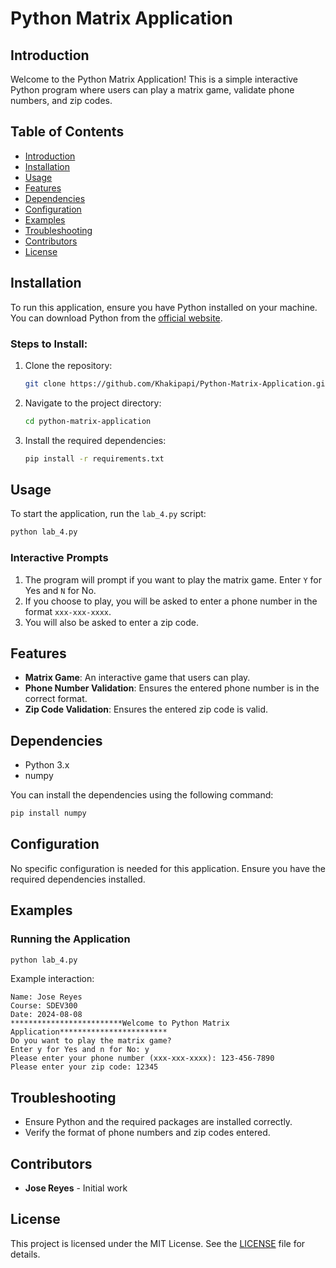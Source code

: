 # Python Matrix Application

## Introduction
Welcome to the Python Matrix Application! This is a simple interactive Python program where users can play a matrix game, validate phone numbers, and zip codes.

## Table of Contents
- [Introduction](#introduction)
- [Installation](#installation)
- [Usage](#usage)
- [Features](#features)
- [Dependencies](#dependencies)
- [Configuration](#configuration)
- [Examples](#examples)
- [Troubleshooting](#troubleshooting)
- [Contributors](#contributors)
- [License](#license)

## Installation
To run this application, ensure you have Python installed on your machine. You can download Python from the [official website](https://www.python.org/).

### Steps to Install:
1. Clone the repository:
    ```sh
    git clone https://github.com/Khakipapi/Python-Matrix-Application.git
    ```
2. Navigate to the project directory:
    ```sh
    cd python-matrix-application
    ```
3. Install the required dependencies:
    ```sh
    pip install -r requirements.txt
    ```

## Usage
To start the application, run the `lab_4.py` script:
```sh
python lab_4.py
```

### Interactive Prompts
1. The program will prompt if you want to play the matrix game. Enter `Y` for Yes and `N` for No.
2. If you choose to play, you will be asked to enter a phone number in the format `xxx-xxx-xxxx`.
3. You will also be asked to enter a zip code.

## Features
- **Matrix Game**: An interactive game that users can play.
- **Phone Number Validation**: Ensures the entered phone number is in the correct format.
- **Zip Code Validation**: Ensures the entered zip code is valid.

## Dependencies
- Python 3.x
- numpy

You can install the dependencies using the following command:
```sh
pip install numpy
```

## Configuration
No specific configuration is needed for this application. Ensure you have the required dependencies installed.

## Examples
### Running the Application
```sh
python lab_4.py
```
Example interaction:
```
Name: Jose Reyes
Course: SDEV300
Date: 2024-08-08
*************************Welcome to Python Matrix Application************************
Do you want to play the matrix game?
Enter y for Yes and n for No: y
Please enter your phone number (xxx-xxx-xxxx): 123-456-7890
Please enter your zip code: 12345
```

## Troubleshooting
- Ensure Python and the required packages are installed correctly.
- Verify the format of phone numbers and zip codes entered.

## Contributors
- **Jose Reyes** - Initial work

## License
This project is licensed under the MIT License. See the [LICENSE](LICENSE) file for details.
